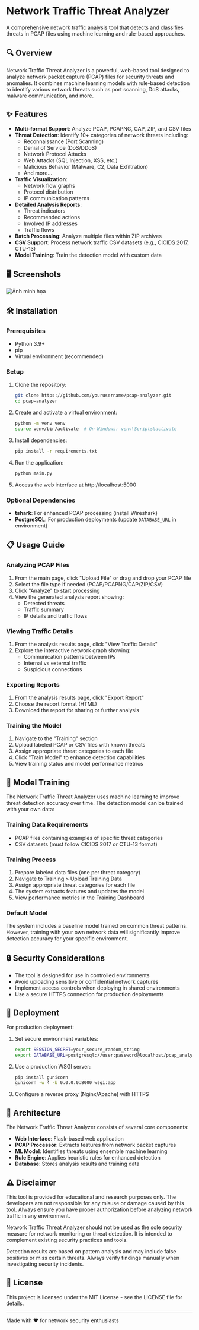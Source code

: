 # Network Traffic Threat Analyzer 

A comprehensive network traffic analysis tool that detects and classifies threats in PCAP files using machine learning and rule-based approaches.

## 🔍 Overview

Network Traffic Threat Analyzer is a powerful, web-based tool designed to analyze network packet capture (PCAP) files for security threats and anomalies. It combines machine learning models with rule-based detection to identify various network threats such as port scanning, DoS attacks, malware communication, and more.

## ✨ Features

- **Multi-format Support**: Analyze PCAP, PCAPNG, CAP, ZIP, and CSV files
- **Threat Detection**: Identify 10+ categories of network threats including:
  - Reconnaissance (Port Scanning)
  - Denial of Service (DoS/DDoS)
  - Network Protocol Attacks
  - Web Attacks (SQL Injection, XSS, etc.)
  - Malicious Behavior (Malware, C2, Data Exfiltration)
  - And more...
- **Traffic Visualization**:
  - Network flow graphs
  - Protocol distribution
  - IP communication patterns
- **Detailed Analysis Reports**:
  - Threat indicators
  - Recommended actions
  - Involved IP addresses
  - Traffic flows
- **Batch Processing**: Analyze multiple files within ZIP archives
- **CSV Support**: Process network traffic CSV datasets (e.g., CICIDS 2017, CTU-13)
- **Model Training**: Train the detection model with custom data

## 🖥️ Screenshots

![Ảnh minh họa](./images/tools.PNG)

## 🛠️ Installation

### Prerequisites
- Python 3.9+
- pip
- Virtual environment (recommended)

### Setup

1. Clone the repository:
   ```bash
   git clone https://github.com/yourusername/pcap-analyzer.git
   cd pcap-analyzer
   ```

2. Create and activate a virtual environment:
   ```bash
   python -m venv venv
   source venv/bin/activate  # On Windows: venv\Scripts\activate
   ```

3. Install dependencies:
   ```bash
   pip install -r requirements.txt
   ```

4. Run the application:
   ```bash
   python main.py
   ```

5. Access the web interface at http://localhost:5000

### Optional Dependencies

- **tshark**: For enhanced PCAP processing (install Wireshark)
- **PostgreSQL**: For production deployments (update `DATABASE_URL` in environment)

## 📋 Usage Guide

### Analyzing PCAP Files

1. From the main page, click "Upload File" or drag and drop your PCAP file
2. Select the file type if needed (PCAP/PCAPNG/CAP/ZIP/CSV)
3. Click "Analyze" to start processing
4. View the generated analysis report showing:
   - Detected threats
   - Traffic summary
   - IP details and traffic flows

### Viewing Traffic Details

1. From the analysis results page, click "View Traffic Details"
2. Explore the interactive network graph showing:
   - Communication patterns between IPs
   - Internal vs external traffic
   - Suspicious connections

### Exporting Reports

1. From the analysis results page, click "Export Report"
2. Choose the report format (HTML)
3. Download the report for sharing or further analysis

### Training the Model

1. Navigate to the "Training" section
2. Upload labeled PCAP or CSV files with known threats
3. Assign appropriate threat categories to each file
4. Click "Train Model" to enhance detection capabilities
5. View training status and model performance metrics

## 🔄 Model Training

The Network Traffic Threat Analyzer uses machine learning to improve threat detection accuracy over time. The detection model can be trained with your own data:

### Training Data Requirements

- PCAP files containing examples of specific threat categories
- CSV datasets (must follow CICIDS 2017 or CTU-13 format)

### Training Process

1. Prepare labeled data files (one per threat category)
2. Navigate to Training > Upload Training Data
3. Assign appropriate threat categories for each file
4. The system extracts features and updates the model
5. View performance metrics in the Training Dashboard

### Default Model

The system includes a baseline model trained on common threat patterns. However, training with your own network data will significantly improve detection accuracy for your specific environment.

## 🔒 Security Considerations

- The tool is designed for use in controlled environments
- Avoid uploading sensitive or confidential network captures
- Implement access controls when deploying in shared environments
- Use a secure HTTPS connection for production deployments

## 🚀 Deployment

For production deployment:

1. Set secure environment variables:
   ```bash
   export SESSION_SECRET=your_secure_random_string
   export DATABASE_URL=postgresql://user:password@localhost/pcap_analyzer
   ```

2. Use a production WSGI server:
   ```bash
   pip install gunicorn
   gunicorn -w 4 -b 0.0.0.0:8000 wsgi:app
   ```

3. Configure a reverse proxy (Nginx/Apache) with HTTPS

## 🧩 Architecture

The Network Traffic Threat Analyzer consists of several core components:

- **Web Interface**: Flask-based web application
- **PCAP Processor**: Extracts features from network packet captures
- **ML Model**: Identifies threats using ensemble machine learning
- **Rule Engine**: Applies heuristic rules for enhanced detection
- **Database**: Stores analysis results and training data

## ⚠️ Disclaimer

This tool is provided for educational and research purposes only. The developers are not responsible for any misuse or damage caused by this tool. Always ensure you have proper authorization before analyzing network traffic in any environment.

Network Traffic Threat Analyzer should not be used as the sole security measure for network monitoring or threat detection. It is intended to complement existing security practices and tools.

Detection results are based on pattern analysis and may include false positives or miss certain threats. Always verify findings manually when investigating security incidents.

## 📄 License

This project is licensed under the MIT License - see the LICENSE file for details.

---

Made with ❤️ for network security enthusiasts
